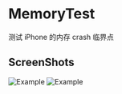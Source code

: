 # MemoryTest

测试 iPhone 的内存 crash 临界点

## ScreenShots

![Example](./Screen/MomeryTest.jpeg "Esample View")
![Example](./Screen/MomeryTest.gif "Esample View")
